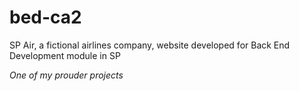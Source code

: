 # bed-ca2
SP Air, a fictional airlines company, website developed for Back End Development module in SP

_One of my prouder projects_
